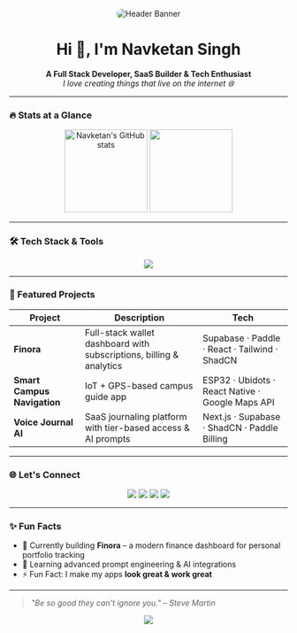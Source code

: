 <!-- Profile Header Banner -->
<p align="center">
  <img src="https://github.com/yourusername/yourusername/assets/banner.gif" alt="Header Banner" style="border-radius:10px;" />
</p>

<h1 align="center">Hi 👋, I'm Navketan Singh</h1>

<p align="center">
  <b>A Full Stack Developer, SaaS Builder & Tech Enthusiast</b><br/>
  <i>I love creating things that live on the internet 🌐</i>
</p>

---

### 🔥 Stats at a Glance

<p align="center">
  <img src="https://github-readme-stats.vercel.app/api?username=yourusername&show_icons=true&theme=radical" alt="Navketan's GitHub stats" height="150"/>
  <img src="https://github-readme-streak-stats.herokuapp.com?user=yourusername&theme=radical" height="150" />
</p>

---

### 🛠️ Tech Stack & Tools

<p align="center">
  <img src="https://skillicons.dev/icons?i=nextjs,react,ts,js,tailwind,html,css,python,nodejs,firebase,supabase,postgres,mongodb,figma,vercel,vite,git,github,powershell" />
</p>

---

### 🚀 Featured Projects

| Project | Description | Tech |
|--------|-------------|------|
| **Finora** | Full-stack wallet dashboard with subscriptions, billing & analytics | Supabase · Paddle · React · Tailwind · ShadCN |
| **Smart Campus Navigation** | IoT + GPS-based campus guide app | ESP32 · Ubidots · React Native · Google Maps API |
| **Voice Journal AI** | SaaS journaling platform with tier-based access & AI prompts | Next.js · Supabase · ShadCN · Paddle Billing |

---

### 🌐 Let's Connect

<p align="center">
  <a href="https://linkedin.com/in/yourusername" target="_blank"><img src="https://img.shields.io/badge/LinkedIn-0077B5.svg?style=for-the-badge&logo=linkedin&logoColor=white"/></a>
  <a href="https://twitter.com/yourusername" target="_blank"><img src="https://img.shields.io/badge/X-000000.svg?style=for-the-badge&logo=twitter&logoColor=white"/></a>
  <a href="mailto:yourmail@example.com"><img src="https://img.shields.io/badge/Gmail-EA4335?style=for-the-badge&logo=gmail&logoColor=white"/></a>
  <a href="https://yourportfolio.com"><img src="https://img.shields.io/badge/Portfolio-000000?style=for-the-badge&logo=vercel&logoColor=white"/></a>
</p>

---

### ✨ Fun Facts

- 🔭 Currently building **Finora** – a modern finance dashboard for personal portfolio tracking  
- 🌱 Learning advanced prompt engineering & AI integrations  
- ⚡ Fun Fact: I make my apps **look great & work great**

---



> *"Be so good they can't ignore you." – Steve Martin*

<p align="center">
  <img src="https://capsule-render.vercel.app/api?type=waving&color=gradient&height=100&section=footer"/>
</p>
